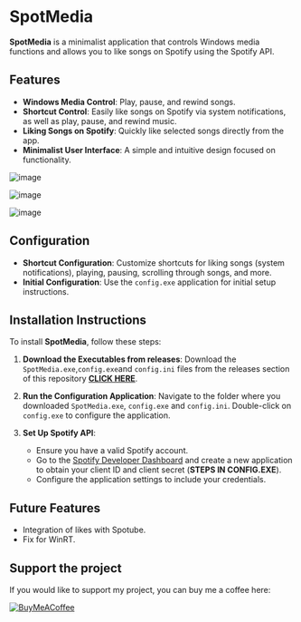 # SpotMedia

**SpotMedia** is a minimalist application that controls Windows media functions and allows you to like songs on Spotify using the Spotify API.

## Features

- **Windows Media Control**: Play, pause, and rewind songs.
- **Shortcut Control**: Easily like songs on Spotify via system notifications, as well as play, pause, and rewind music.
- **Liking Songs on Spotify**: Quickly like selected songs directly from the app.
- **Minimalist User Interface**: A simple and intuitive design focused on functionality.

![image](https://github.com/user-attachments/assets/dd68e59f-50d9-4324-976c-e80ac55ecd70)

![image](https://github.com/user-attachments/assets/29ec7a1d-34b4-4616-8c5e-54244ad5425c)

![image](https://github.com/user-attachments/assets/a2dd6815-428b-46d2-b5ad-ccb4ed63abb1)

## Configuration

- **Shortcut Configuration**: Customize shortcuts for liking songs (system notifications), playing, pausing, scrolling through songs, and more.
- **Initial Configuration**: Use the `config.exe` application for initial setup instructions.

## Installation Instructions

To install **SpotMedia**, follow these steps:

1. **Download the Executables from releases**: 
   Download the `SpotMedia.exe`,`config.exe`and `config.ini` files from the releases section of this repository  **[CLICK HERE](https://github.com/AAK-Lab/SpotMedia-Spotify-and-Media/releases/download/Spotify%2BMedia%3DSpotMedia/SpotMediaFull.zip)**.

2. **Run the Configuration Application**: 
   Navigate to the folder where you downloaded `SpotMedia.exe`, `config.exe` and `config.ini`. 
   Double-click on `config.exe` to configure the application.

3. **Set Up Spotify API**: 
   - Ensure you have a valid Spotify account.
   - Go to the [Spotify Developer Dashboard](https://developer.spotify.com/dashboard/applications) and create a new application to obtain your client ID and client secret (**STEPS IN CONFIG.EXE**).
   - Configure the application settings to include your credentials.

## Future Features

- Integration of likes with Spotube.
- Fix for WinRT.

## Support the project

If you would like to support my project, you can buy me a coffee here:

[![BuyMeACoffee](https://img.shields.io/badge/-Buy%20Me%20A%20Coffee-%23ffdd00?style=for-the-badge&logo=buy-me-a-coffee&logoColor=black)](https://buymeacoffee.com/akk_lab)

